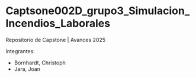 # Captsone002D_grupo3_Simulacion_Incendios_Laborales
Repositorio de Capstone | Avances 2025

Integrantes: 
* Bornhardt, Christoph
* Jara, Joan

